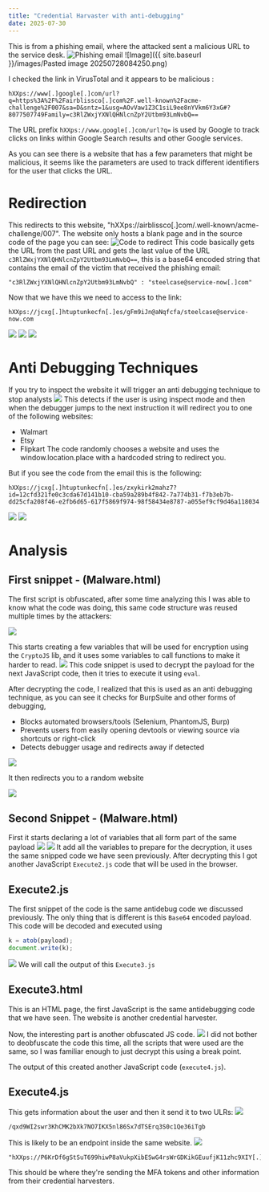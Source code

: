 ```yaml
---
title: "Credential Harvaster with anti-debugging"
date: 2025-07-30
---
```


This is from a phishing email, where the attacked sent a malicious URL to the service desk.
![Phishing email](https://github.com/zanezhub/Blog/blob/main/images/Pasted%20image%2020250728084250.png)
![Image]({{ site.baseurl }}/images/Pasted image 20250728084250.png)

I checked the link in VirusTotal and it appears to be malicious : 

```
hXXps://www[.]google[.]com/url?q=https%3A%2F%2Fairblissco[.]com%2F.well-known%2Facme-challenge%2F007&sa=D&sntz=1&usg=AOvVaw1Z3C1siL9ee8nYVkm6Y3xG#?8077507749Family=c3RlZWxjYXNlQHNlcnZpY2Utbm93LmNvbQ==
```

The URL prefix `hXXps://www.google[.]com/url?q=` is used by Google to track clicks on links within Google Search results and other Google services.

As you can see there is a website that has a few parameters that might be malicious, it seems like the parameters are used to track different identifiers for the user that clicks the URL.
# Redirection
This redirects to this website, "hXXps://airblissco[.]com/.well-known/acme-challenge/007". The website only hosts a blank page and in the source code of the page you can see:
![Code to redirect](https://github.com/zanezhub/Blog/blob/main/images/Pasted%20image%2020250728085918.png)
This code basically gets the URL from the past URL and gets the last value of the URL `c3RlZWxjYXNlQHNlcnZpY2Utbm93LmNvbQ==`, this is a base64 encoded string that contains the email of the victim that received the phishing email:
```
"c3RlZWxjYXNlQHNlcnZpY2Utbm93LmNvbQ" : "steelcase@service-now[.]com"
```

Now that we have this we need to access to the link: 
```
hXXps://jcxg[.]htuptunkecfn[.]es/gFm9iJn@aNqfcfa/steelcase@service-now.com
```

![](https://github.com/zanezhub/Blog/blob/main/images/Pasted%20image%2020250728085918.png)
![](https://github.com/zanezhub/Blog/blob/main/images/Pasted%20image%2020250728085923.png)
![](https://github.com/zanezhub/Blog/blob/main/images/Pasted%20image%2020250728085930.png)
# Anti Debugging Techniques
If you try to inspect the website it will trigger an anti debugging technique to stop analysts
![](https://github.com/zanezhub/Blog/blob/main/images/Pasted%20image%2020250728091738.png)
This detects if the user is using inspect mode and then when the debugger jumps to the next instruction it will redirect you to one of the following websites:
- Walmart
- Etsy
- Flipkart
The code randomly chooses a website and uses the window.location.place with a hardcoded string to redirect you.

But if you see the code from the email this is the following:
```
hXXps://jcxg[.]htuptunkecfn[.]es/zxykirk2mahz7?id=12cfd321fe0c3cda67d141b10-cba59a289b4f842-7a774b31-f7b3eb7b-dd25cfa208f46-e2fb6d65-617f5869f974-98f58434e8787-a055ef9cf9d46a118034
```

![](https://github.com/zanezhub/Blog/blob/main/images/Pasted%20image%2020250728093315.png)
![](https://github.com/zanezhub/Blog/blob/main/images/Pasted%20image%2020250728093323.png)
# Analysis
## First snippet - (Malware.html)
The first script is obfuscated, after some time analyzing this I was able to know what the code was doing, this same code structure was reused multiple times by the attackers:

![](https://github.com/zanezhub/Blog/blob/main/images/Pasted%20image%2020250728093704.png)

This starts creating a few variables that will be used for encryption using the `CryptoJS` lib, and it uses some variables to call functions to make it harder to read.
![](https://github.com/zanezhub/Blog/blob/main/images/Pasted%20image%2020250728094028.png)
This code snippet is used to decrypt the payload for the next JavaScript code, then it tries to execute it using `eval`.

After decrypting the code, I realized that this is used as an anti debugging technique, as you can see it checks for BurpSuite and other forms of debugging,
- Blocks automated browsers/tools (Selenium, PhantomJS, Burp)
- Prevents users from easily opening devtools or viewing source via shortcuts or right-click
- Detects debugger usage and redirects away if detected
 
![](https://github.com/zanezhub/Blog/blob/main/images/Pasted%20image%2020250728095557.png)

It then redirects you to a random website

![](https://github.com/zanezhub/Blog/blob/main/images/Pasted%20image%2020250728100107.png)
## Second Snippet - (Malware.html)
First it starts declaring a lot of variables that all form part of the same payload
![](https://github.com/zanezhub/Blog/blob/main/images/Pasted%20image%2020250728105543.png)
![](https://github.com/zanezhub/Blog/blob/main/images/Pasted%20image%2020250728105706.png)
It add all the variables to prepare for the decryption, it uses the same snipped code we have seen previously. After decrypting this I got another JavaScript `Execute2.js` code that will be used in the browser.
## Execute2.js
The first snippet of the code is the same antidebug code we discussed previously. The only thing that is different is this `Base64` encoded payload. This code will be decoded and executed using 

```javascript
k = atob(payload);
document.write(k);
```
![](https://github.com/zanezhub/Blog/blob/main/images/Pasted%20image%2020250728110317.png)
We will call the output of this `Execute3.js`
## Execute3.html
This is an HTML page, the first JavaScript is the same antidebugging code that we have seen.
The website is another credential harvester.

Now, the interesting part is another obfuscated JS code.
![](https://github.com/zanezhub/Blog/blob/main/images/Pasted%20image%2020250728114345.png)
I did not bother to deobfuscate the code this time, all the scripts that were used are the same, so I was familiar enough to just decrypt this using a break point.

The output of this created another JavaScript code (`execute4.js`).
## Execute4.js
This gets information about the user and then it send it to two ULRs:
![](https://github.com/zanezhub/Blog/blob/main/images/Pasted%20image%2020250728145843.png)
```text
/qxd9WI2swr3KhCMK2bXk7NO7IKX5nl86Sx7dTSErq3S0c1Qe36iTgb
```

This is likely to be an endpoint inside the same website.
![](https://github.com/zanezhub/Blog/blob/main/images/Pasted%20image%2020250728150930.png)
```text
"hXXps://P6KrDf6gStSuT699hiwP8aVukpXibESwG4rsWrGDKikGEuufjK11zhc9XIY[.]hogardeguro[.]es/XiWHxInWxYzLJABzSLgHlSNYHYBPSHEMDZNXQKMOFVPKEZXQMWGKWSOLQFEX"
```

This should be where they're sending the MFA tokens and other information from their credential harvesters. 
